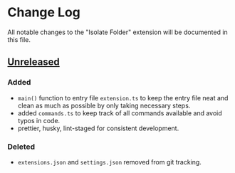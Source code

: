 # Change Log

All notable changes to the "Isolate Folder" extension will be documented in this file.

<!-- Check [Keep a Changelog](http://keepachangelog.com/) for recommendations on how to structure this file. -->

## [Unreleased]()

### Added

- `main()` function to entry file `extension.ts` to keep the entry file neat and clean as much as possible by only taking necessary steps.
- added `commands.ts` to keep track of all commands available and avoid typos in code.
- prettier, husky, lint-staged for consistent development.

### Deleted

- `extensions.json` and `settings.json` removed from git tracking.
